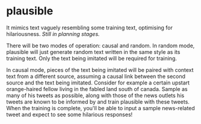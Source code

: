 # plausible

It mimics text vaguely resembling some training text, optimising for hilariousness. *Still in planning stages.*

There will be two modes of operation: causal and random. In random mode, plausible will just generate random text written in the same style as its training text. Only the text being imitated will be required for training.

In causal mode, pieces of the text being imitated will be paired with context text from a different source, assuming a causal link between the second source and the text being imitated. Consider for example a certain upstart orange-haired fellow living in the fabled land south of canada. Sample as many of his tweets as possible, along with those of the news outlets his tweets are known to be informed by and train plausible with these tweets. When the training is complete, you'll be able to input a sample news-related tweet and expect to see some hilarious responses!
